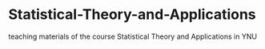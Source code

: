 # Statistical-Theory-and-Applications
teaching materials of the course Statistical Theory and Applications in YNU
